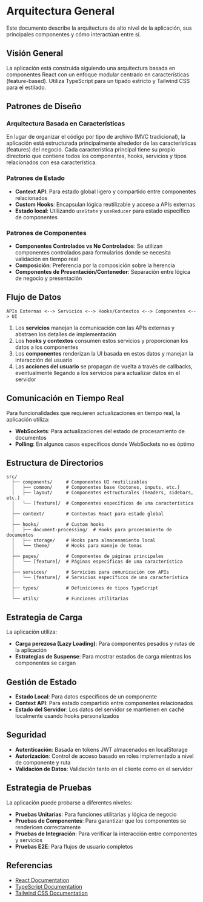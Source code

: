 # Arquitectura General

Este documento describe la arquitectura de alto nivel de la aplicación, sus principales componentes y cómo interactúan entre sí.

## Visión General

La aplicación está construida siguiendo una arquitectura basada en componentes React con un enfoque modular centrado en características (feature-based). Utiliza TypeScript para un tipado estricto y Tailwind CSS para el estilado.

## Patrones de Diseño

### Arquitectura Basada en Características

En lugar de organizar el código por tipo de archivo (MVC tradicional), la aplicación está estructurada principalmente alrededor de las características (features) del negocio. Cada característica principal tiene su propio directorio que contiene todos los componentes, hooks, servicios y tipos relacionados con esa característica.

### Patrones de Estado

- **Context API**: Para estado global ligero y compartido entre componentes relacionados
- **Custom Hooks**: Encapsulan lógica reutilizable y acceso a APIs externas
- **Estado local**: Utilizando `useState` y `useReducer` para estado específico de componentes

### Patrones de Componentes

- **Componentes Controlados vs No Controlados**: Se utilizan componentes controlados para formularios donde se necesita validación en tiempo real
- **Composición**: Preferencia por la composición sobre la herencia
- **Componentes de Presentación/Contenedor**: Separación entre lógica de negocio y presentación

## Flujo de Datos

```
APIs Externas <--> Servicios <--> Hooks/Contextos <--> Componentes <--> UI
```

1. Los **servicios** manejan la comunicación con las APIs externas y abstraen los detalles de implementación
2. Los **hooks y contextos** consumen estos servicios y proporcionan los datos a los componentes
3. Los **componentes** renderizan la UI basada en estos datos y manejan la interacción del usuario
4. Las **acciones del usuario** se propagan de vuelta a través de callbacks, eventualmente llegando a los servicios para actualizar datos en el servidor

## Comunicación en Tiempo Real

Para funcionalidades que requieren actualizaciones en tiempo real, la aplicación utiliza:

- **WebSockets**: Para actualizaciones del estado de procesamiento de documentos
- **Polling**: En algunos casos específicos donde WebSockets no es óptimo

## Estructura de Directorios

```
src/
  ├── components/     # Componentes UI reutilizables
  │   ├── common/     # Componentes base (botones, inputs, etc.)
  │   ├── layout/     # Componentes estructurales (headers, sidebars, etc.)
  │   └── [feature]/  # Componentes específicos de una característica
  │
  ├── context/        # Contextos React para estado global
  │
  ├── hooks/          # Custom hooks
  │   ├── document-processing/  # Hooks para procesamiento de documentos
  │   ├── storage/    # Hooks para almacenamiento local
  │   └── theme/      # Hooks para manejo de temas
  │
  ├── pages/          # Componentes de páginas principales
  │   └── [feature]/  # Páginas específicas de una característica
  │
  ├── services/       # Servicios para comunicación con APIs
  │   └── [feature]/  # Servicios específicos de una característica
  │
  ├── types/          # Definiciones de tipos TypeScript
  │
  └── utils/          # Funciones utilitarias
```

## Estrategia de Carga

La aplicación utiliza:

- **Carga perezosa (Lazy Loading)**: Para componentes pesados y rutas de la aplicación
- **Estrategias de Suspense**: Para mostrar estados de carga mientras los componentes se cargan

## Gestión de Estado

- **Estado Local**: Para datos específicos de un componente
- **Context API**: Para estado compartido entre componentes relacionados
- **Estado del Servidor**: Los datos del servidor se mantienen en caché localmente usando hooks personalizados

## Seguridad

- **Autenticación**: Basada en tokens JWT almacenados en localStorage
- **Autorización**: Control de acceso basado en roles implementado a nivel de componente y ruta
- **Validación de Datos**: Validación tanto en el cliente como en el servidor

## Estrategia de Pruebas

La aplicación puede probarse a diferentes niveles:

- **Pruebas Unitarias**: Para funciones utilitarias y lógica de negocio
- **Pruebas de Componentes**: Para garantizar que los componentes se rendericen correctamente
- **Pruebas de Integración**: Para verificar la interacción entre componentes y servicios
- **Pruebas E2E**: Para flujos de usuario completos

## Referencias

- [React Documentation](https://react.dev/)
- [TypeScript Documentation](https://www.typescriptlang.org/docs/)
- [Tailwind CSS Documentation](https://tailwindcss.com/docs)
